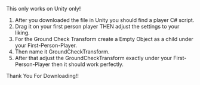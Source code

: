 This only works on Unity only!

1. After you downloaded the file in Unity you should find a player C# script.
2. Drag it on your first person player THEN adjust the settings to your liking.
3. For the Ground Check Transform create a Empty Object as a child under your First-Person-Player.
4. Then name it GroundCheckTransform.
5. After that adjust the GroundCheckTransform exactly under your First-Person-Player then it should work perfectly.


Thank You For Downloading!!
